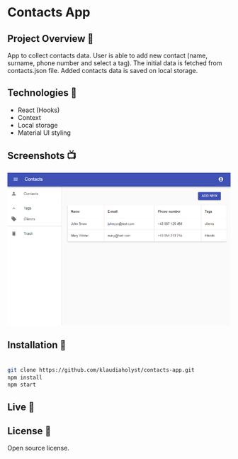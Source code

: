 # Contacts App

## Project Overview 🎉

App to collect contacts data. User is able to add new contact (name, surname, phone number and select a tag).
The initial data is fetched from contacts.json file. Added contacts data is saved on local storage.

## Technologies 🔧

- React (Hooks)
- Context
- Local storage
- Material UI styling

## Screenshots 📺

<p align="center">
    <img src="https://raw.githubusercontent.com/klaudiaholyst/contacts-app/develop/src/assets/Contacts.png" alt="Screenshot of contacts app">
</p>

## Installation 💾
```bash

git clone https://github.com/klaudiaholyst/contacts-app.git
npm install
npm start

```
## Live 📍


## License 🔱
Open source license.
